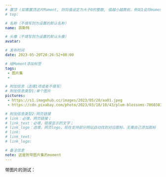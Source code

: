 ```yaml
---
# 置顶 (如需置顶这片Moment, 则将值设定为大于0的整数, 值越小越靠前，例如1会将moment放在最顶端)
# top: 

# 名称（不填写则为设置的默认名称）
name: 菲斯特

# 头像（不填写则为设置的默认头像）
avatar:

# 发布时间
date: 2023-05-20T20:26:52+08:00

# 给Moment添加标签
tags:
 - 图片集
 -

# 附加信息（选填1项或者不填写）
# 附加信息类型1:单个图片
pictures:
 - https://s1.imagehub.cc/images/2023/05/20/aa01.jpeg
 - https://cdn.pixabay.com/photo/2023/03/18/10/43/plum-blossoms-7860381_1280.jpg

# 附加信息类型2:网页链接
# link：必填，网页链接；
# link_text：必填，链接显示的文字；
# link_logo：选填，网页logo，现在支持部分网站自动找到对应图标，无需自己添加图标
# link:
# link_text:
# link_logo:

# 备注信息
note: 这是附带图片集的moment
---
```


<!-- 下面开始写正文 -->
带图片的测试：
